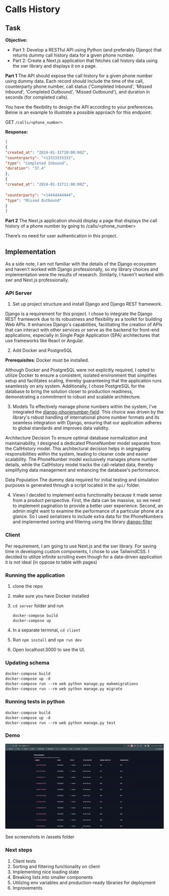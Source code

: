 # Calls History

## Task

**Objective:**

- Part 1: Develop a RESTful API using Python (and preferably Django) that returns
dummy call history data for a given phone number.
- Part 2: Create a Next.js application that fetches call history data using the swr library
and displays it on a page.

**Part 1**
The API should expose the call history for a given phone number using dummy data.
Each record should include the time of the call, counterparty phone number, call status
('Completed Inbound', 'Missed Inbound', 'Completed Outbound', 'Missed Outbound'),
and duration in seconds (for completed calls).

You have the flexibility to design the API according to your preferences. Below is an
example to illustrate a possible approach for this endpoint:

GET `/calls/<phone_number>`

**Response:**

```json
[
{
"created_at": "2024-01-31T10:00:00Z",
"counterparty": "+13333333333",
"type": "Completed Inbound",
"duration": "37.4"
},
{
"created_at": "2024-01-31T11:00:00Z",

"counterparty": "+14444444444",
"type": "Missed Outbound"
}
]
```

**Part 2**
The Next.js application should display a page that displays the call history of a phone
number by going to /calls/<phone_number>

There’s no need for user authentication in this project.

## Implementation

As a side note, I am not familiar with the details of the Django ecosystem and haven't worked with Django professionally, so my library choices and implementation were the results of research. Similarly, I haven't worked with swr and Next.js professionally.

### API Server

1. Set up project structure and install Django and Django REST framework.

Django is a requirement for this project. I chose to integrate the Django REST framework due to its robustness and flexibility as a toolkit for building Web APIs. It enhances Django's capabilities, facilitating the creation of APIs that can interact with other services or serve as the backend for front-end applications, especially in Single Page Application (SPA) architectures that use frameworks like React or Angular.

2. Add Docker and PostgreSQL

**Prerequisites**: Docker must be installed.

Although Docker and PostgreSQL were not explicitly required, I opted to utilize Docker to ensure a consistent, isolated environment that simplifies setup and facilitates scaling, thereby guaranteeing that the application runs seamlessly on any system. Additionally, I chose PostgreSQL for the database to bring the solution closer to production readiness, demonstrating a commitment to robust and scalable architecture.

3. Models
 To effectively manage phone numbers within the system, I've integrated the [django-phonenumber-field](https://django-phonenumber-field.readthedocs.io/en/latest/#django-phonenumber-field). This choice was driven by the library's robust handling of international phone number formats and its seamless integration with Django, ensuring that our application adheres to global standards and improves data validity.

Architecture Decision
To ensure optimal database normalization and maintainability, I designed a dedicated PhoneNumber model separate from the CallHistory model. This architectural decision helps in segregating responsibilities within the system, leading to cleaner code and easier scalability. The PhoneNumber model exclusively manages phone number details, while the CallHistory model tracks the call-related data, thereby simplifying data management and enhancing the database's performance.

Data Population
The dummy data required for initial testing and simulation purposes is generated through a script located in the `api/` folder.

4. Views
  I decided to implement extra functionality because it made sense from a product perspective. First, the data can be massive, so we need to implement pagination to provide a better user experience. Second, an admin might want to examine the performance of a particular phone at a glance. So I used serializers to include extra data for the PhoneNumbers and implemented sorting and filtering using the library [django-filter](https://django-filter.readthedocs.io/en/stable/)


### Client

Per requirement, I am going to use Next.js and the swr library. For saving time in developing custom components, I chose to use TailwindCSS.
I decided to utilize infinite scrolling even though for a data-driven application it is not ideal (in oppose to table with pages)

### Running the application

1. clone the repo
2. make sure you have Docker installed
3. `cd server` folder and run
   ```
   docker-compose build
   docker-compose up
   ```

4. In a separate terminal, `cd client`
5. Run `npm install` and `npm run dev`
6. Open localhost:3000 to see the UI.


### Updating schema
   ```
   docker-compose build
   docker-compose up -d
   docker-compose run --rm web python manage.py makemigrations
   docker-compose run --rm web python manage.py migrate
   ```

### Running tests in python
   ```
   docker-compose build
   docker-compose up -d
   docker-compose run --rm web python manage.py test
   ```

### Demo
![Demo GIF](assets/demo.gif)

See screenshots in /assets folder

### Next steps

1. Client tests
2. Sorting and filtering functionality on client
2. Implementing nice loading state
3. Breaking lists into smaller components
4. Utilizing env variables and production-ready libraries for deployment
5. Improvements


